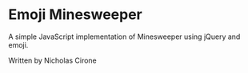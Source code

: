# Emoji Minesweeper
A simple JavaScript implementation of Minesweeper using jQuery and emoji. 

Written by Nicholas Cirone
